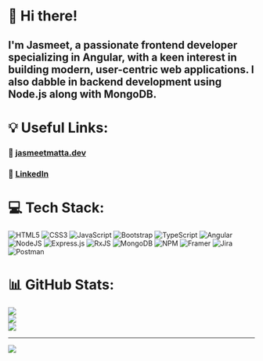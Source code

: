 # 👋 Hi there! 
## I'm Jasmeet, a passionate frontend developer specializing in Angular, with a keen interest in building modern, user-centric web applications. I also dabble in backend development using Node.js along with MongoDB.

# 💡 Useful Links:
### 🎨 <a href="https://www.jasmeetmatta.dev/">jasmeetmatta.dev</a>
### 🔗 <a href="https://www.linkedin.com/in/jasmeet-matta">LinkedIn</a>

# 💻 Tech Stack:
![HTML5](https://img.shields.io/badge/html5-%23E34F26.svg?style=for-the-badge&logo=html5&logoColor=white) ![CSS3](https://img.shields.io/badge/css3-%231572B6.svg?style=for-the-badge&logo=css3&logoColor=white) ![JavaScript](https://img.shields.io/badge/javascript-%23323330.svg?style=for-the-badge&logo=javascript&logoColor=%23F7DF1E) ![Bootstrap](https://img.shields.io/badge/bootstrap-%23563D7C.svg?style=for-the-badge&logo=bootstrap&logoColor=white) ![TypeScript](https://img.shields.io/badge/typescript-%23007ACC.svg?style=for-the-badge&logo=typescript&logoColor=white) ![Angular](https://img.shields.io/badge/angular-%23DD0031.svg?style=for-the-badge&logo=angular&logoColor=white) ![NodeJS](https://img.shields.io/badge/node.js-6DA55F?style=for-the-badge&logo=node.js&logoColor=white) ![Express.js](https://img.shields.io/badge/express.js-%23404d59.svg?style=for-the-badge&logo=express&logoColor=%2361DAFB) ![RxJS](https://img.shields.io/badge/rxjs-%23B7178C.svg?style=for-the-badge&logo=reactivex&logoColor=white) ![MongoDB](https://img.shields.io/badge/MongoDB-%234ea94b.svg?style=for-the-badge&logo=mongodb&logoColor=white) ![NPM](https://img.shields.io/badge/NPM-%23000000.svg?style=for-the-badge&logo=npm&logoColor=white) ![Framer](https://img.shields.io/badge/Framer-black?style=for-the-badge&logo=framer&logoColor=blue) ![Jira](https://img.shields.io/badge/jira-%230A0FFF.svg?style=for-the-badge&logo=jira&logoColor=white) ![Postman](https://img.shields.io/badge/Postman-FF6C37?style=for-the-badge&logo=postman&logoColor=white)

# 📊 GitHub Stats:
![](https://github-readme-stats.vercel.app/api?username=jasmeet-matta&theme=dark&hide_border=true&include_all_commits=true&count_private=false)<br/>
![](https://github-readme-streak-stats.herokuapp.com/?user=jasmeet-matta&theme=dark&hide_border=true)<br/>
![](https://github-readme-stats.vercel.app/api/top-langs/?username=jasmeet-matta&theme=dark&hide_border=true&include_all_commits=true&count_private=false&layout=compact)

---
[![](https://visitcount.itsvg.in/api?id=jasmeet-matta&icon=0&color=0)](https://visitcount.itsvg.in)
